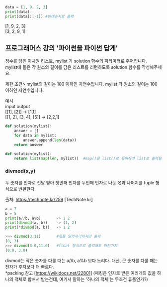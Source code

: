 ``` py
data = [1, 9, 2, 3]
print(data)
print(data[::-1]) #반대순서로 출력
```
[1, 9, 2, 3]   
[3, 2, 9, 1]

## 프로그래머스 강의 '파이썬을 파이썬 답게'
정수를 담은 이차원 리스트, mylist 가 solution 함수의 파라미터로 주어집니다.   
mylist에 들은 각 원소의 길이를 담은 리스트를 리턴하도록 solution 함수를 작성해주세요.

제한 조건> mylist의 길이는 100 이하인 자연수입니다. mylist 각 원소의 길이는 100 이하인 자연수입니다.

예시   
input	                   output   
[[1], [2]]	          -> [1,1]   
[[1, 2], [3, 4], [5]]	-> [2,2,1]   

``` py
def solution(mylist):
    answer = []
    for data in mylist:
        answer.append(len(data))
    return answer

def solution(mylist):
    return list(map(len, mylist))  #map()을 list()로 묶어줘야 list로 출력됨.
```

### divmod(x,y)
두 숫자를 인자로 전달 받아 첫번째 인자를 두번째 인자로 나눈 몫과 나머지를 tuple 형식으로 반환한다.   

출처: https://technote.kr/259 [TechNote.kr]
``` py
a = 7
b = 5
print(a//b, a%b)       -> 1 2
print(divmod(a, b))    -> (1, 2)
print(*divmod(a, b))   -> 1 2

>>> divmod(3,11)       #몫을 일의자리까지만 출력
(0, 3)
>>> divmod(3.0,11.0)   #float 형식으로 출력해도 마찬가지
(0.0, 3.0)
```
divmod는 작은 숫자를 다룰 때는 a//b, a%b 보다 느리다. 대신, 큰 숫자를 다룰 때는 전자가 후자보다 더 빠르다.   
*packing 참고 [https://wikidocs.net/22801]
(패킹은 인자로 받은 여러개의 값을 하나의 객체로 합쳐서 받는건데, 여기서 말하는 '하나의 객체'는 무조건 튜플인가?)
